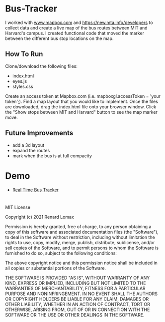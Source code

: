 # Bus-Tracker
I worked with www.mapbox.com and https://new.mta.info/developers to collect data and create a live map of the bus routes between MIT and Harvard's campus. I created functional code that moved the marker between the different bus stop locations on the map. 

## How To Run
Clone/download the following files:
- index.html
- eyes.js
- styles.css 

Create an access token at Mapbox.com (i.e. mapboxgl.accessToken = 'your token';).
Find a map layout that you would like to implement. Once the files are downloaded, drag the index.html file onto your browser window. Click the "Show stops between MIT and Harvard" button to see the map marker move.

## Future Improvements
- add a 3d layout
- expand the routes
- mark when the bus is at full compacity

# Demo
- <a href="http://renardlomax.github.io/Real-Time-Bus-Tracker">Real Time Bus Tracker</a>


#
MIT License

Copyright (c) 2021 Renard Lomax

Permission is hereby granted, free of charge, to any person obtaining a copy
of this software and associated documentation files (the "Software"), to deal
in the Software without restriction, including without limitation the rights
to use, copy, modify, merge, publish, distribute, sublicense, and/or sell
copies of the Software, and to permit persons to whom the Software is
furnished to do so, subject to the following conditions:

The above copyright notice and this permission notice shall be included in all
copies or substantial portions of the Software.

THE SOFTWARE IS PROVIDED "AS IS", WITHOUT WARRANTY OF ANY KIND, EXPRESS OR
IMPLIED, INCLUDING BUT NOT LIMITED TO THE WARRANTIES OF MERCHANTABILITY,
FITNESS FOR A PARTICULAR PURPOSE AND NONINFRINGEMENT. IN NO EVENT SHALL THE
AUTHORS OR COPYRIGHT HOLDERS BE LIABLE FOR ANY CLAIM, DAMAGES OR OTHER
LIABILITY, WHETHER IN AN ACTION OF CONTRACT, TORT OR OTHERWISE, ARISING FROM,
OUT OF OR IN CONNECTION WITH THE SOFTWARE OR THE USE OR OTHER DEALINGS IN THE
SOFTWARE.
